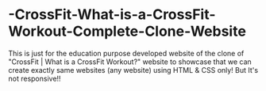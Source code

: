 # -CrossFit-What-is-a-CrossFit-Workout-Complete-Clone-Website
This is just for the education purpose developed website of the clone of "CrossFit | What is a CrossFit Workout?" website to showcase that we can create exactly same websites (any website) using HTML &amp; CSS only! But It's not responsive!!
